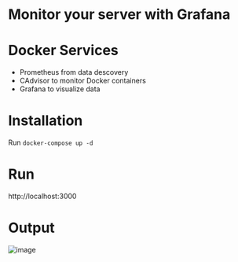 # Monitor your server with Grafana

# Docker Services

- Prometheus from data descovery
- CAdvisor to monitor Docker containers
- Grafana to visualize data

# Installation

Run `docker-compose up -d`

# Run
http://localhost:3000

# Output

![image](https://github.com/shahidkarimi/server-monitoring-grafana-prometheus/assets/4100920/bac0d87f-55eb-445d-a7a3-3311d923b0ca)
